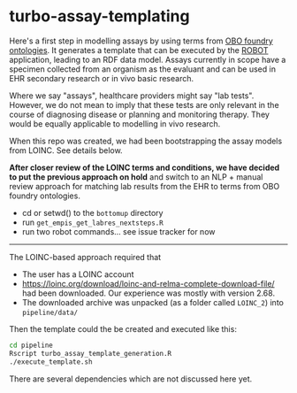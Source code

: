 # turbo-assay-templating

Here's a first step in modelling assays by using terms from [OBO foundry ontologies](http://www.obofoundry.org/). It generates a template that can be executed by the [ROBOT](http://robot.obolibrary.org/) application, leading to an RDF data model. Assays currently in scope have a specimen collected from an organism as the evaluant and can be used in EHR secondary research or in vivo basic research. 

Where we say "assays", healthcare providers might say "lab tests". However, we do not mean to imply that these tests are only relevant in the course of diagnosing disease or planning and monitoring therapy. They would be equally applicable to modelling in vivo research.

When this repo was created, we had been bootstrapping the assay models from LOINC. See details below.  

**After closer review of the LOINC terms and conditions, we have decided to put the previous approach on hold** and switch to an NLP + manual review approach for matching lab results from the EHR to terms from OBO foundry ontologies. 

- cd or setwd() to the `bottomup` directory
- run `get_empis_get_labres_nextsteps.R`
- run two robot commands... see issue tracker for now


----



The LOINC-based approach required that

- The user has a LOINC account
- https://loinc.org/download/loinc-and-relma-complete-download-file/ had been downloaded. Our experience was mostly with version 2.68.
- The downloaded archive was unpacked (as a folder called `LOINC_2`) into `pipeline/data/`

Then the template could the be created and executed like this:

```Bash
cd pipeline
Rscript turbo_assay_template_generation.R
./execute_template.sh
```

There are several dependencies which are not discussed here yet.

